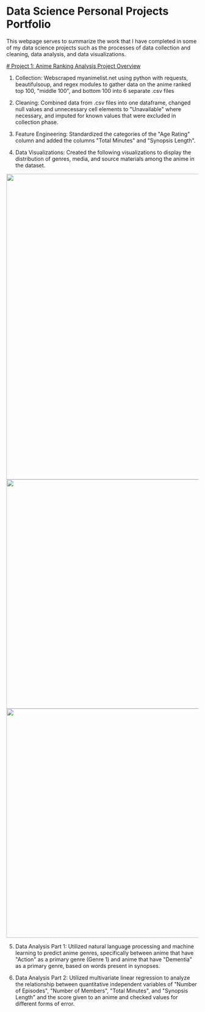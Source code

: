# Data Science Personal Projects Portfolio
This webpage serves to summarize the work that I have completed in some of my data science projects such as the processes of data collection and cleaning, data analysis, and data visualizations.


[# Project 1: Anime Ranking Analysis Project Overview](https://github.com/josephheadley3/Data-Science-Personal-Projects/tree/master/Anime_Ranking_Project)
1. Collection: Webscraped myanimelist.net using python with requests, beautifulsoup, and regex modules to gather data on the anime ranked top 100, "middle 100", and bottom 100 into 6 separate .csv files

2. Cleaning: Combined data from .csv files into one dataframe, changed null values and unnecessary cell elements to "Unavailable" where necessary, and imputed for known values that were excluded in collection phase.

3. Feature Engineering: Standardized the categories of the "Age Rating" column and added the columns "Total Minutes" and "Synopsis Length".

4. Data Visualizations: Created the following visualizations to display the distribution of genres, media, and source materials among the anime in the dataset.

<img src="https://github.com/josephheadley3/Data-Science-Personal-Projects/blob/master/Anime_Ranking_Project/Data_Visualizations/anime_genres.png" width="1400" height="800">

<img src="https://github.com/josephheadley3/Data-Science-Personal-Projects/blob/master/Anime_Ranking_Project/Data_Visualizations/anime_media.png" width="800" height="600" class="center">

<img src="https://github.com/josephheadley3/Data-Science-Personal-Projects/blob/master/Anime_Ranking_Project/Data_Visualizations/anime_sources.png" width="800" height="600" class="center">

5. Data Analysis Part 1: Utilized natural language processing and machine learning to predict anime genres, specifically between anime that have "Action" as a primary genre (Genre 1) and anime that have "Dementia" as a primary genre, based on words present in synopses.

6. Data Analysis Part 2: Utilized multivariate linear regression to analyze the relationship between quantitative independent variables of "Number of Episodes", "Number of Members", "Total Minutes", and "Synopsis Length" and the score given to an anime and checked values for different forms of error.
